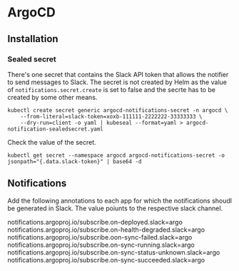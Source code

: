 # ArgoCD

## Installation

### Sealed secret

There's one secret that contains the Slack API token that allows the notifier to send messages to Slack.
The secret is not created by Helm as the value of `notifications.secret.create` is set to false and the secrte has to be created by some other means.

```
kubectl create secret generic argocd-notifications-secret -n argocd \
    --from-literal=slack-token=xoxb-111111-2222222-33333333 \
    --dry-run=client -o yaml | kubeseal --format=yaml > argocd-notification-sealedsecret.yaml
```
Check the value of the secret.

```
kubectl get secret --namespace argocd argocd-notifications-secret -o jsonpath="{.data.slack-token}" | base64 -d
```

## Notifications

Add the following annotations to each app for which the notifications shoudl be generated in Slack. The value poiunts to the respective slack channel.

notifications.argoproj.io/subscribe.on-deployed.slack=argo
notifications.argoproj.io/subscribe.on-health-degraded.slack=argo
notifications.argoproj.io/subscribe.oon-sync-failed.slack=argo
notifications.argoproj.io/subscribe.on-sync-running.slack=argo
notifications.argoproj.io/subscribe.on-sync-status-unknown.slack=argo
notifications.argoproj.io/subscribe.on-sync-succeeded.slack=argo
